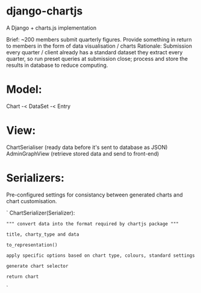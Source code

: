 # django-chartjs
A Django + charts.js implementation

Brief: ~200 members submit quarterly figures. Provide something in return to members in the form of data visualisation / charts
Rationale: Submission every quarter / client already has a standard dataset they extract every quarter, so run preset queries at submission close; process and store the results in database to reduce computing.

# Model:
Chart -< DataSet -< Entry

# View:
ChartSerialiser (ready data before it's sent to database as JSON)
AdminGraphView (retrieve stored data and send to front-end)

# Serializers:
Pre-configured settings for consistancy between generated charts and chart customisation.

`
    ChartSerializer(Serializer):
  
    """ convert data into the format required by chartjs package """
  
    title, charty_type and data
    
    to_representation()
    
    apply specific options based on chart type, colours, standard settings
    
    generate chart selector
    
    return chart
`
